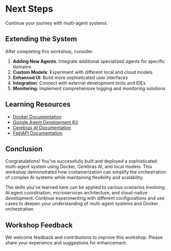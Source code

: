 # Next Steps

Continue your journey with multi-agent systems.

## Extending the System

After completing this workshop, consider:

1. **Adding New Agents**: Integrate additional specialized agents for specific domains
2. **Custom Models**: Experiment with different local and cloud models
3. **Enhanced UI**: Build more sophisticated user interfaces
4. **Integration**: Connect with external development tools and IDEs
5. **Monitoring**: Implement comprehensive logging and monitoring solutions

## Learning Resources

- [Docker Documentation](https://docs.docker.com/)
- [Google Agent Development Kit](https://github.com/google-ai-platform/agent-development-kit)
- [Cerebras AI Documentation](https://docs.cerebras.ai/)
- [FastAPI Documentation](https://fastapi.tiangolo.com/)

## Conclusion

Congratulations! You've successfully built and deployed a sophisticated multi-agent system using Docker, Cerebras AI, and local models. This workshop demonstrated how containerization can simplify the orchestration of complex AI systems while maintaining flexibility and scalability.

The skills you've learned here can be applied to various scenarios involving AI agent coordination, microservices architecture, and cloud-native development. Continue experimenting with different configurations and use cases to deepen your understanding of multi-agent systems and Docker orchestration.

## Workshop Feedback

We welcome feedback and contributions to improve this workshop. Please share your experience and suggestions for enhancement.


